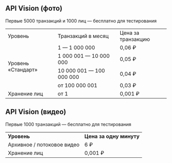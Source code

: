 ## API Vision (фото)

Первые 5000 транзакций и 1000 лиц — бесплатно для тестирования

<table><tbody><tr><td>Уровень</td><td>Транзакций в месяц</td><td>Цена за транзакцию</td></tr><tr><td rowspan="4">Уровень «Стандарт»</td><td>1 — 1 000 000</td><td>0,06 ₽</td></tr><tr><td>1 000 001 — 10 000 000</td><td>0,05 ₽</td></tr><tr><td>10 000 001 — 100 000 000</td><td>0,04 ₽</td></tr><tr><td>от 100 000 001</td><td>0,03 ₽</td></tr><tr><td rowspan="2">Хранение лиц</td></tr><tr><td>от 1</td><td>0,001 ₽</td></tr></tbody></table>

## API Vision (видео)

Первые 1000 транзакций — бесплатно для тестирования

<table><tbody><tr><td><strong>Уровень</strong><br></td><td><strong>Цена за одну минуту</strong></td></tr><tr><td>Архивное / потоковое видео</td><td>6 ₽</td></tr><tr><td rowspan="2">Хранение лиц</td></tr><tr><td>0,001 ₽</td></tr></tbody></table>
